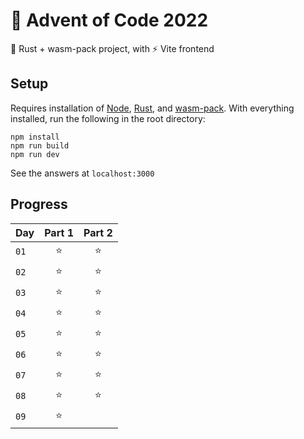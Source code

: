 # 🎄 Advent of Code 2022

🦀 Rust + wasm-pack project, with ⚡ Vite frontend

## Setup

Requires installation of [Node](https://nodejs.org/en/), [Rust](https://www.rust-lang.org/tools/install), and [wasm-pack](https://rustwasm.github.io/wasm-pack/). With everything installed, run the following in the root directory:

```
npm install
npm run build
npm run dev
```

See the answers at `localhost:3000`

## Progress

| Day  | Part 1 | Part 2 |
| :--- | :----: | :----: |
| `01` |   ⭐   |   ⭐   |
| `02` |   ⭐   |   ⭐   |
| `03` |   ⭐   |   ⭐   |
| `04` |   ⭐   |   ⭐   |
| `05` |   ⭐   |   ⭐   |
| `06` |   ⭐   |   ⭐   |
| `07` |   ⭐   |   ⭐   |
| `08` |   ⭐   |   ⭐   |
| `09` |   ⭐   |        |
